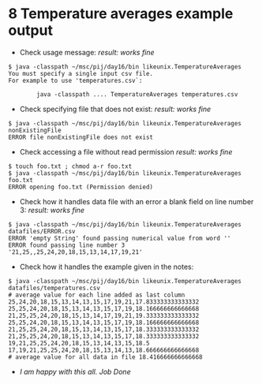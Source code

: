 # 8 Temperature averages example output

* Check usage message: *result: works fine*

```
$ java -classpath ~/msc/pij/day16/bin likeunix.TemperatureAverages 
You must specify a single input csv file.
For example to use 'temperatures.csv`:

		java -classpath .... TemperatureAverages temperatures.csv 
```

* Check specifying file that does not exist: *result: works fine*

```
$ java -classpath ~/msc/pij/day16/bin likeunix.TemperatureAverages nonExistingFile
ERROR file nonExistingFile does not exist
```

* Check accessing a file without read permission *result: works fine*
```
$ touch foo.txt ; chmod a-r foo.txt
$ java -classpath ~/msc/pij/day16/bin likeunix.TemperatureAverages foo.txt 
ERROR opening foo.txt (Permission denied)
```

* Check how it handles data file with an error a blank field on line number 3:  *result: works fine*
```
$ java -classpath ~/msc/pij/day16/bin likeunix.TemperatureAverages datafiles/ERROR.csv 
ERROR 'empty String' found passing numerical value from word ''
ERROR found passing line number 3 '21,25,,25,24,20,18,15,13,14,17,19,21'
```

* Check how it handles the example given in the notes: 
```
$ java -classpath ~/msc/pij/day16/bin likeunix.TemperatureAverages datafiles/temperatures.csv 
# average value for each line added as last column
25,24,20,18,15,13,14,13,15,17,19,21,17.833333333333332
25,25,24,20,18,15,13,14,13,15,17,19,18.166666666666668
21,25,25,24,20,18,15,13,14,17,19,21,19.333333333333332
25,25,24,20,18,15,13,14,13,15,17,19,18.166666666666668
21,25,25,24,20,18,15,13,14,13,15,17,18.333333333333332
21,25,25,24,20,18,15,13,14,13,15,17,18.333333333333332
19,21,25,25,24,20,18,15,13,14,13,15,18.5
17,19,21,25,25,24,20,18,15,13,14,13,18.666666666666668
# average value for all data in file 18.416666666666668
```
* *I am happy with this all. Job Done*
